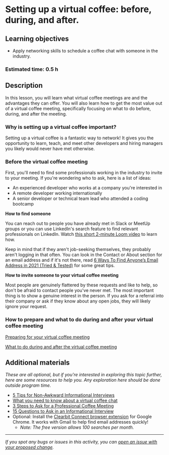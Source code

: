 # Setting up a virtual coffee: before, during, and after.

## Learning objectives

- Apply networking skills to schedule a coffee chat with someone in the industry.

### Estimated time: 0.5 h

## Description

In this lesson, you will learn what virtual coffee meetings are and the advantages they can offer. You will also learn how to get the most value out of a virtual coffee meeting, specifically focusing on what to do before, during, and after the meeting. 

### Why is setting up a virtual coffee important?

Setting up a virtual coffee is a fantastic way to network! It gives you the opportunity to learn, teach, and meet other developers and hiring managers you likely would never have met otherwise.

### Before the virtual coffee meeting

First, you'll need to find some professionals working in the industry to invite to your meeting. If you're wondering who to ask, here is a list of ideas:

- An experienced developer who works at a company you're interested in
- A remote developer working internationally
- A senior developer or technical team lead who attended a coding bootcamp

**How to find someone**

You can reach out to people you have already met in Slack or MeetUp groups or you can use LinkedIn's search feature to find relevant professionals on LinkedIn. Watch [this short 2-minute Loom video](https://www.loom.com/share/824e9413b9d9413f90f43ef8ee7dca8b) to learn how.  

Keep in mind that if they aren't job-seeking themselves, they probably aren't logging in that often. You can look in the Contact or About section for an email address and if it's not there, read [6 Ways To Find Anyone’s Email Address in 2021 (Tried & Tested)](https://ahrefs.com/blog/find-email-address/)  for some great tips. 

**How to invite someone to your virtual coffee meeting**

Most people are genuinely flattered by these requests and like to help, so don't be afraid to contact people you've never met. The most important thing is to show a genuine interest in the person. If you ask for a referral into their company or ask if they know about any open jobs, they will likely ignore your request. 

### How to prepare and what to do during and after your virtual coffee meeting

[Preparing for your virtual coffee meeting](https://github.com/microverseinc/curriculum-professional-skills/blob/main/soft-skills/preparing-for-your-virtual-coffee-meeting.md)

[What to do during and after the virtual coffee meeting](https://github.com/microverseinc/curriculum-professional-skills/blob/main/soft-skills/what-to-do-during-and-after-the-virtual-coffee-meeting.md)

## Additional materials

*These are all optional, but if you're interested in exploring this topic further, here are some resources to help you. Any exploration here should be done outside program time.*

- [5 Tips for Non-Awkward Informational Interviews](https://www.themuse.com/advice/5-tips-for-nonawkward-informational-interviews)
- [What you need to know about a virtual coffee chat](https://www.fullyprepped.com/blog/networking/what-you-need-to-know-about-a-virtual-coffee-chat/)
- [3 Steps to Ask for a Professional Coffee Meeting](https://lanterninstitute.ca/steps-ask-professional-coffee-meeting)
- [15 Questions to Ask in an Informational Interview](https://www.careercontessa.com/advice/questions-to-ask-informational-interview/)
- Optional: Install the [Clearbit Connect browser extension](https://chrome.google.com/webstore/detail/clearbit-connect-supercha/pmnhcgfcafcnkbengdcanjablaabjplo) for Google Chrome. It works with Gmail to help find email addresses quickly!
    - *Note: The free version allows 100 searches per month.*


------

_If you spot any bugs or issues in this activity, you can [open an issue with your proposed change](https://github.com/microverseinc/curriculum-transversal-skills/blob/main/git-github/articles/open_issue.md)._